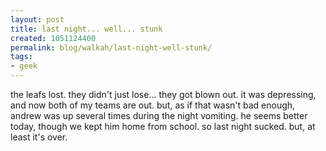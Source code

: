```yaml
---
layout: post
title: last night... well... stunk
created: 1051124400
permalink: blog/walkah/last-night-well-stunk/
tags:
- geek
---
```

<!--timestamp:1051124400:-->

the leafs lost. they didn't just lose... they got blown out. it was depressing, and now both of my teams are out.  but, as if that wasn't bad enough, andrew was up several times during the night vomiting. he seems better today, though we kept him home from school.  so last night sucked. but, at least it's over.
